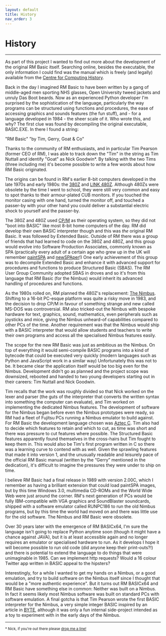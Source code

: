 ```yaml
---
layout: default
title: History
nav_order: 3
---
```


# History

---

As part of this project I wanted to find out more about the development of the original RM Basic itself.  Searching online, besides the executable, the only information I could find was the manual which is freely (and legally) available from the [Centre for Computing History](http://www.computinghistory.org.uk/det/47278/RM-Nimbus-PC-RM-Basic-PN-14351/).  

Back in the day I imagined RM Basic to have been written by a gang of middle-aged men sporting NHS glasses, Open University tweed jackets and unruly Das Boot beards.  Now as an experienced Python developer I'm surprised by the sophistication of the language, particularly the way programs can be structured using functions and procedures, the ease of accessing graphics and sounds features (the fun stuff), and - for a language developed in 1984 - the sheer scale of it.  Who wrote this, and why?  The first clue was found by decompiling the original executable, BASIC.EXE.  In there I found a string:

"RM Basic" "by Tim, Gerry, Goat & Co"

Thanks to the community of RM enthusiasts, and in particular Tim Pearson (former CEO of RM), I was able to track down the "Tim" in the string as Tim Nuttall and identify "Goat" as Nick Goodwin*. By talking with the two Tims (three including me) it's become possible to write a few words about how RM Basic originated.

The origins can be found in RM's earlier 8-bit computers developed in the late 1970s and early 1980s: the [380Z](https://en.wikipedia.org/wiki/Research_Machines_380Z) and [LINK 480Z](https://en.wikipedia.org/wiki/LINK_480Z).  Although 480Zs were obsolete by the time I went to school, they were still very common and easy to spot thanks to their armour-plated  CUB monitors.  If you touched the monitor casing with one hand, turned the monitor off, and touched a passer-by with your other hand you could deliver a substantial electric shock to yourself and the passer-by.

The 380Z and 480Z used [CP/M](https://en.wikipedia.org/wiki/CP/M) as their operating system, so they did not "boot into BASIC" like most 8-bit home computers of the day.  RM did develop their own BASIC interpreter though and this was _the_ original RM Basic.  It was followed by Extended Basic.  Outside of RM there was a group of friends that had learned to code on the 380Z and 480Z, and this group would evolve into Software Production Associates, commonly known as SPA (practically every adult of a certain age who grew up in the UK will remember [paintSPA](https://thenimbus.co.uk/nimbus-software-titles/paintspa) and [newSPAper](https://thenimbus.co.uk/nimbus-software-titles/newspaper)!)  One early achievement of this group was to decompile Extended Basic and enhance it with advanced support for procedures and functions to produce Structured Basic (SBAS).  The RM User Group Community adopted SBAS in droves and so it's from this language that RM Basic (for the Nimbus) would inherit its advanced handling of procedures and functions.

As the 1980s rolled on, RM planned the 480Z's replacement: [The Nimbus](http://www.computinghistory.org.uk/det/41537/RM-Nimbus-PC-(Later-Beige-Model)/).  Shifting to a 16-bit PC-esque platform was quite a risky move in 1983, and the decision to drop CP/M in favour of something strange and new called MS-DOS was controversial.  RM also tricked-out the Nimbus with bespoke hardware for text, graphics, sound, mathematics, even peripherals such as joysticks and mice, giving the Nimbus unheard-of capabilities compared to other PCs of the time.  Another requirement was that the Nimbus would ship with a BASIC interpreter that would allow students and teachers to write their own programs and access all the specialised Nimbus features easily.

The scope for the new RM Basic was just as ambitious as the Nimbus.  On top of everything it would semi-compile BASIC programs into a kind of bytecode that could be executed very quickly (modern languages such as Python and JavaScript work in a similar way)  Unfortunately this was not to be.  It became clear the application itself would be too big even for the Nimbus.  Development didn't go as planned and the project scope was downsized, rebooted and handed to two young developers starting out in their careers: Tim Nuttall and Nick Goodwin.  

Tim recalls that the work was roughly divided so that Nick worked on the lexer and parser (the guts of the interpreter that converts the written syntax into something the computer can evaluate), and Tim worked on implementing the dedicated Nimbus features.  The development of software for the Nimbus began before even the Nimbus prototypes were ready, so RM had a fleet of Fujitsu PCs running a Nimbus emulator to build against.  For RM Basic the development language chosen was [Aztec C](https://en.wikipedia.org/wiki/Aztec_C).  Tim also had to decide which features to retain and which to cut, as time was short and there was pressure to cut features where possible.  The Structured Basic features apparently found themselves in the cross-hairs but Tim fought to keep them in.  This would also be Tim's first program written in C so there was a learning curve to contend with as well.  Given the sprawling features that made it into version 1, and the unusually readable and leisurely pace of the official RM Basic manual (written by the “Gerry” mentioned in the dedication), it's difficult to imagine the pressures they were under to ship on time.  

I believe RM Basic had a final release in 1989 with version 2.00C, which I remember as having a brilliant extension that could load paintSPA images, but by this time Windows 3.0, multimedia CD-ROMs and the World Wide Web were just around the corner.  RM's next generation of PCs would be fully IBM-compatible with VGA graphics and SoundBlaster soundcards, shipped with a software emulator called RUNPC186 to run the old Nimbus programs, but by this time the world had moved on and there was little use for the old software.  The Nimbus and RM Basic were obsolete.

Over 30 years later with the emergence of RM BASICx64, I'm sure the language isn't going to replace Python anytime soon (though it might have a chance against JAVA), but it is at least accessible again and no longer requires an emulator or specialised hardware to run.  As it develops I hope it will become possible to run old code (did anyone keep their print-outs?!) and there is potential to extend the language to do things that were unimaginable in 1985.  Can we implement http requests?  Would a 16 colour Twitter app written in BASIC appeal to the hipsters?

Interestingly, for a while I wanted to get my hands on a Nimbus, or a good emulation, and try to build software on the Nimbus itself since I thought that would be a "more authentic experience".  But it turns out RM BASICx64 and RM Basic have something else in common: Neither was built on a Nimbus.  In fact it seems likely most Nimbus software was built on standard PCs with software emulation.  A final gotcha is that Tim Pearson wrote the first BASIC interpreter for the Nimbus, a very simple integer BASIC inspired by an article in [BYTE](https://en.wikipedia.org/wiki/Byte_(magazine)), although it was only a fun internal side-project intended as a toy to experiment with in the early days of the Nimbus.

---

<small>* Nick, if you're out there please [drop me a line!](https://adamstimb.github.io/rmbasicx64site/index.html#authorship)</small>